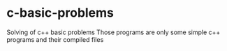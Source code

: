 # c-basic-problems
Solving of c++  basic problems
Those programs are only some simple c++ programs and their compiled files
